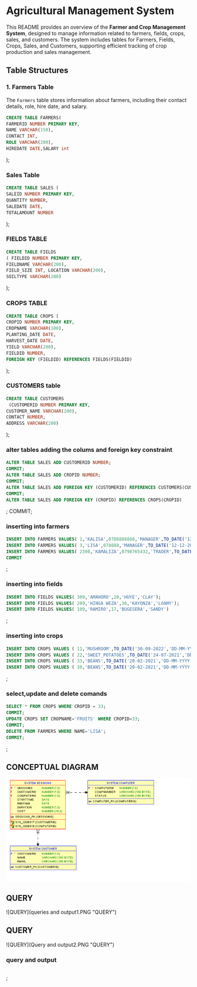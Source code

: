 # Agricultural Management System 

This README provides an overview of the **Farmer and Crop Management System**, designed to manage information related to farmers, fields, crops, sales, and customers. The system includes tables for Farmers, Fields, Crops, Sales, and Customers, supporting efficient tracking of crop production and sales management.

## Table Structures

### 1. Farmers Table
The `Farmers` table stores information about farmers, including their contact details, role, hire date, and salary.

```sql
CREATE TABLE FARMERS(
FARMERID NUMBER PRIMARY KEY,
NAME VARCHAR(150),
CONTACT INT,
ROLE VARCHAR(200),
HIREDATE DATE,SALARY int
```
);

### Sales Table
```sql
CREATE TABLE SALES (
SALEID NUMBER PRIMARY KEY,
QUANTITY NUMBER,
SALEDATE DATE,
TOTALAMOUNT NUMBER
```
);

### FIELDS TABLE
```sql
CREATE TABLE FIELDS 
( FIELDID NUMBER PRIMARY KEY,
FIELDNAME VARCHAR(200),
FIELD_SIZE INT, LOCATION VARCHAR(200),
SOILTYPE VARCHAR(200)
```
);
### CROPS TABLE
```sql
CREATE TABLE CROPS (
CROPID NUMBER PRIMARY KEY,
CROPNAME VARCHAR(100),
PLANTING_DATE DATE,
HARVEST_DATE DATE,
YIELD VARCHAR(200),
FIELDID NUMBER,
FOREIGN KEY (FIELDID) REFERENCES FIELDS(FIELDID)
```
);
### CUSTOMERS table
```sql
CREATE TABLE CUSTOMERS
 (CUSTOMERID NUMBER PRIMARY KEY,
CUSTOMER_NAME VARCHAR(200),
CONTACT NUMBER,
ADDRESS VARCHAR(200)
```
);
### alter tables adding the colums and foreign key constraint
```sql
ALTER TABLE SALES ADD CUSTOMERID NUMBER;
COMMIT;
ALTER TABLE SALES ADD CROPID NUMBER;
COMMIT;
ALTER TABLE SALES ADD FOREIGN KEY (CUSTOMERID) REFERENCES CUSTOMERS(CUSTOMERID);
COMMIT;
ALTER TABLE SALES ADD FOREIGN KEY (CROPID) REFERENCES CROPS(CROPID)
```
;
COMMIT;
### inserting into farmers
```sql
INSERT INTO FARMERS VALUES( 1,'KALISA',0788888888,'MANAGER',TO_DATE('12-12-2023','DD-MM-YYYY'),200000);
INSERT INTO FARMERS VALUES( 3,'LISA',078888,'MANAGER',TO_DATE('12-12-2023','DD-MM-YYYY'),200);
INSERT INTO FARMERS VALUES( 2398,'KAMALIZA',0798765432,'TRADER',TO_DATE('20-02-2021','DD-MM-YYYY'),150000);
COMMIT
```
;
### inserting into fields
```sql
INSERT INTO FIELDS VALUES( 309,'AMAHORO',20,'HUYE','CLAY');
INSERT INTO FIELDS VALUES( 209,'HINGA WEZA',36,'KAYONZA','LOAMY');
INSERT INTO FIELDS VALUES( 109,'RAMIRO',17,'BUGESERA','SANDY')
```
;
### inserting into crops
```sql
INSERT INTO CROPS VALUES ( 11,'MUSHROOM',TO_DATE('30-09-2022','DD-MM-YYYY'),TO_DATE('27-12-2022','DD-MM-YYYY'),'150KG',109);
INSERT INTO CROPS VALUES ( 22,'SWEET_POTATOES',TO_DATE('24-07-2021','DD-MM-YYYY'),TO_DATE('18-06-2022','DD-MM-YYYY'),'300KG',309);
INSERT INTO CROPS VALUES ( 33,'BEANS',TO_DATE('20-02-2021','DD-MM-YYYY'),TO_DATE('29-03-2022','DD-MM-YYYY'),'400KG',209);
INSERT INTO CROPS VALUES ( 30,'BEANS',TO_DATE('20-02-2021','DD-MM-YYYY'),TO_DATE('29-03-2022','DD-MM-YYYY'),'400KG',209);
```
;

### select,update and delete comands
```sql
SELECT * FROM CROPS WHERE CROPID = 33;
COMMIT;
UPDATE CROPS SET CROPNAME='FRUITS' WHERE CROPID=33;
COMMIT;
DELETE FROM FARMERS WHERE NAME='LISA';
COMMIT;
```
;
## CONCEPTUAL DIAGRAM
![conceptual diagram](RELATIONSHIPS.PNG "conceptual diagram")
## QUERY
![QUERY](queries and output1.PNG "QUERY")
## QUERY
![QUERY](Query and output2.PNG "QUERY")

### query and output
```sql


```
;
